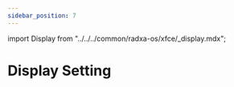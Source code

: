 ```yaml
---
sidebar_position: 7
---
```


import Display from "../../../common/radxa-os/xfce/\_display.mdx";

# Display Setting

<Display />
